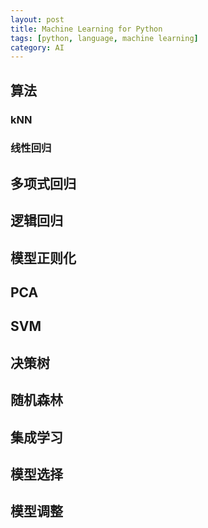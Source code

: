 ```yaml
---
layout: post
title: Machine Learning for Python
tags: [python, language, machine learning]
category: AI
---
```


## 算法

### kNN

### 线性回归

## 多项式回归

## 逻辑回归

## 模型正则化

## PCA

## SVM

## 决策树

## 随机森林

## 集成学习

## 模型选择

## 模型调整